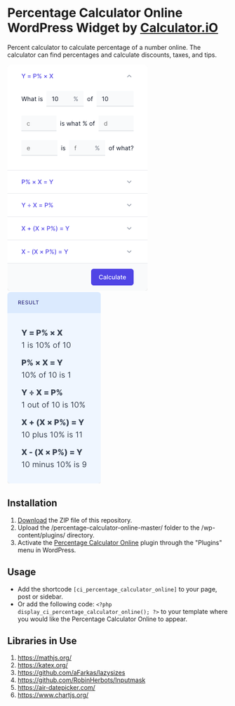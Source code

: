 # Percentage Calculator Online WordPress Widget by [Calculator.iO](https://www.calculator.io/ "Calculator.iO Homepage")

Percent calculator to calculate percentage of a number online. The calculator can find percentages and calculate discounts, taxes, and tips.

![Percentage Calculator Online Input Form](/assets/images/screenshot-1.png "Percentage Calculator Online Input Form")
![Percentage Calculator Online Calculation Results](/assets/images/screenshot-2.png "Percentage Calculator Online Calculation Results")

## Installation

1. [Download](https://github.com/pub-calculator-io/age-calculator/archive/refs/heads/master.zip) the ZIP file of this repository.
2. Upload the /percentage-calculator-online-master/ folder to the /wp-content/plugins/ directory.
3. Activate the [Percentage Calculator Online](https://www.calculator.io/percentage-calculator-online/ "Percentage Calculator Online Homepage") plugin through the "Plugins" menu in WordPress.

## Usage
* Add the shortcode `[ci_percentage_calculator_online]` to your page, post or sidebar.
* Or add the following code: `<?php display_ci_percentage_calculator_online(); ?>` to your template where you would like the Percentage Calculator Online to appear.

## Libraries in Use
1. https://mathjs.org/
2. https://katex.org/
3. https://github.com/aFarkas/lazysizes
4. https://github.com/RobinHerbots/Inputmask
5. https://air-datepicker.com/
6. https://www.chartjs.org/
